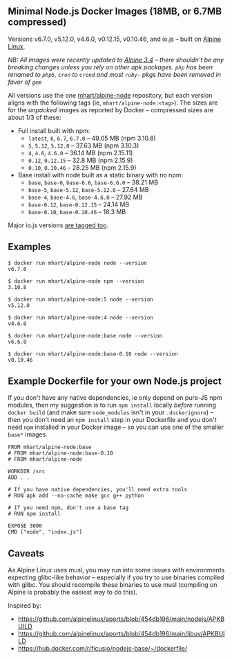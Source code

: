 Minimal Node.js Docker Images (18MB, or 6.7MB compressed)
---------------------------------------------------------

Versions v6.7.0, v5.12.0, v4.6.0, v0.12.15, v0.10.46, and io.js –
built on [Alpine Linux](https://alpinelinux.org/).

*NB: All images were recently updated to [Alpine 3.4](https://alpinelinux.org/posts/Alpine-3.4.0-released.html) –
there shouldn't be any breaking changes unless you rely on other apk packages. `php` has been
renamed to `php5`, `cron` to `crond` and most `ruby-` pkgs have been removed in favor of `gem`*

All versions use the one [mhart/alpine-node](https://hub.docker.com/r/mhart/alpine-node/) repository,
but each version aligns with the following tags (ie, `mhart/alpine-node:<tag>`). The sizes are for the
*unpacked* images as reported by Docker – compressed sizes are about 1/3 of these:

- Full install built with npm:
  - `latest`, `6`, `6.7`, `6.7.0` – 49.05 MB (npm 3.10.8)
  - `5`, `5.12`, `5.12.0` – 37.63 MB (npm 3.10.3)
  - `4`, `4.6`, `4.6.0` – 36.14 MB (npm 2.15.11)
  - `0.12`, `0.12.15` – 32.8 MB (npm 2.15.9)
  - `0.10`, `0.10.46` – 28.25 MB (npm 2.15.9)
- Base install with node built as a static binary with no npm:
  - `base`, `base-6`, `base-6.6`, `base-6.6.0` – 38.21 MB
  - `base-5`, `base-5.12`, `base-5.12.0` – 27.64 MB
  - `base-4`, `base-4.6`, `base-4.6.0` – 27.92 MB
  - `base-0.12`, `base-0.12.15` – 24.14 MB
  - `base-0.10`, `base-0.10.46` – 18.3 MB

Major io.js versions [are tagged too](https://hub.docker.com/r/mhart/alpine-node/tags/).

Examples
--------

    $ docker run mhart/alpine-node node --version
    v6.7.0

    $ docker run mhart/alpine-node npm --version
    3.10.8

    $ docker run mhart/alpine-node:5 node --version
    v5.12.0

    $ docker run mhart/alpine-node:4 node --version
    v4.6.0

    $ docker run mhart/alpine-node:base node --version
    v6.6.0

    $ docker run mhart/alpine-node:base-0.10 node --version
    v0.10.46

Example Dockerfile for your own Node.js project
-----------------------------------------------

If you don't have any native dependencies, ie only depend on pure-JS npm
modules, then my suggestion is to run `npm install` locally *before* running
`docker build` (and make sure `node_modules` isn't in your `.dockerignore`) –
then you don't need an `npm install` step in your Dockerfile and you don't need
`npm` installed in your Docker image – so you can use one of the smaller
`base*` images.

    FROM mhart/alpine-node:base
    # FROM mhart/alpine-node:base-0.10
    # FROM mhart/alpine-node

    WORKDIR /src
    ADD . .

    # If you have native dependencies, you'll need extra tools
    # RUN apk add --no-cache make gcc g++ python

    # If you need npm, don't use a base tag
    # RUN npm install

    EXPOSE 3000
    CMD ["node", "index.js"]

Caveats
-------

As Alpine Linux uses musl, you may run into some issues with environments
expecting glibc-like behavior – especially if you try to use binaries compiled
with glibc. You should recompile these binaries to use musl (compiling on
Alpine is probably the easiest way to do this).

Inspired by:

- https://github.com/alpinelinux/aports/blob/454db196/main/nodejs/APKBUILD
- https://github.com/alpinelinux/aports/blob/454db196/main/libuv/APKBUILD
- https://hub.docker.com/r/ficusio/nodejs-base/~/dockerfile/
